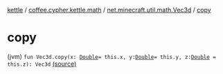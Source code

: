 [kettle](../../index.md) / [coffee.cypher.kettle.math](../index.md) / [net.minecraft.util.math.Vec3d](index.md) / [copy](./copy.md)

# copy

(jvm) `fun Vec3d.copy(x: `[`Double`](https://kotlinlang.org/api/latest/jvm/stdlib/kotlin/-double/index.html)` = this.x, y: `[`Double`](https://kotlinlang.org/api/latest/jvm/stdlib/kotlin/-double/index.html)` = this.y, z: `[`Double`](https://kotlinlang.org/api/latest/jvm/stdlib/kotlin/-double/index.html)` = this.z): Vec3d` [(source)](https://github.com/Cypher121/kettle/blob/master/src/main/kotlin/coffee/cypher/kettle/math/Vectors.kt#L18)